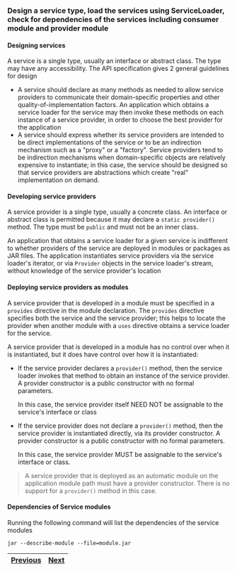 ### Design a service type, load the services using ServiceLoader, check for dependencies of the services including consumer module and provider module

#### Designing services
A service is a single type, usually an interface or abstract class. The type may have any accessibility. The API
 specification gives 2 general guidelines for design
 
 - A service should declare as many methods as needed to allow service providers to communicate their domain-specific
 properties and other quality-of-implementation factors. 
 An application which obtains a service loader for the service may then invoke these methods on each instance of a
 service provider, in order to choose the best provider for the application 
- A service should express whether its service providers are intended to be direct implementations of the service or to
 be an indirection mechanism such as a "proxy" or a "factory". 
 Service providers tend to be indirection mechanisms when domain-specific objects are relatively expensive to
 instantiate; in this case, the service should be designed so that service providers are abstractions which create 
 "real" implementation on demand.
 
#### Developing service providers
A service provider is a single type, usually a concrete class. An interface or abstract class is permitted because it 
may declare a `static provider()` method. The type must be `public` and must not be an inner class.

An application that obtains a service loader for a given service is indifferent to whether providers of the service 
are deployed in modules or packages as JAR files. The application instantiates service providers via the service 
loader's iterator, or via `Provider` objects in the service loader's stream, without knowledge of the service 
provider's location

#### Deploying service providers as modules 
A service provider that is developed in a module must be specified in a `provides` directive in the module declaration. 
The `provides` directive specifies both the service and the service provider; this helps to locate the provider when
 another module with a `uses` directive obtains a service loader for the service. 
 
A service provider that is developed in a module has no control over when it is instantiated, but it does have control 
over how it is instantiated:

 - If the service provider declares a `provider()` method, then the service loader invokes that method to obtain an
  instance of the service provider.  A provider constructor is a public constructor with no formal parameters.
  
    In this case, the service provider itself NEED NOT be assignable to the service's interface or class
  
 - If the service provider does not declare a `provider()` method, then the service provider is instantiated directly, 
   via its provider constructor. A provider constructor is a public constructor with no formal parameters.
   
   In this case, the service provider MUST be assignable to the service's interface or class.
   
>  A service provider that is deployed as an automatic module on the application module path must have a provider constructor. 
> There is no support for a `provider()` method in this case.  

####  Dependencies of Service modules 

Running the following command will list the dependencies of the service modules
```shell script
jar --describe-module --file=module.jar
```
| [Previous](describe_the_components_of_services_including_directives.md) | [Next](../java_interfaces) |
| :--------- | ----------: | 
